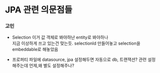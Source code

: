 # JPA 관련 의문점들

### 고민
- Selection 이거 값 객체로 봐야하난 entity로 봐야하나  
  지금 이상하게 쓰고 있는건 맞는듯. selectionId 만들어놓고 selection을 embeddable로 해놓았음

- 프로퍼티 파일에 datasource, jpa 설정해두면 자동으로 db, 트랜잭션? 관련 설정해주는데 언제,왜 별도 설정해주나?


